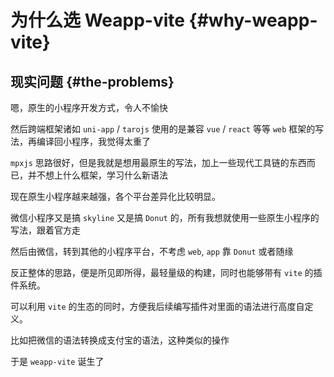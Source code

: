 # 为什么选 Weapp-vite {#why-weapp-vite}

## 现实问题 {#the-problems}

嗯，原生的小程序开发方式，令人不愉快

然后跨端框架诸如 `uni-app` / `tarojs` 使用的是兼容 `vue` / `react` 等等 `web` 框架的写法，再编译回小程序，我觉得太重了

`mpxjs` 思路很好，但是我就是想用最原生的写法，加上一些现代工具链的东西而已，并不想上什么框架，学习什么新语法

现在原生小程序越来越强，各个平台差异化比较明显。

微信小程序又是搞 `skyline` 又是搞 `Donut` 的，所有我想就使用一些原生小程序的写法，跟着官方走

然后由微信，转到其他的小程序平台，不考虑 `web`, `app` 靠 `Donut` 或者随缘

反正整体的思路，便是所见即所得，最轻量级的构建，同时也能够带有 `vite` 的插件系统。

可以利用 `vite` 的生态的同时，方便我后续编写插件对里面的语法进行高度自定义。

比如把微信的语法转换成支付宝的语法，这种类似的操作

于是 `weapp-vite` 诞生了
